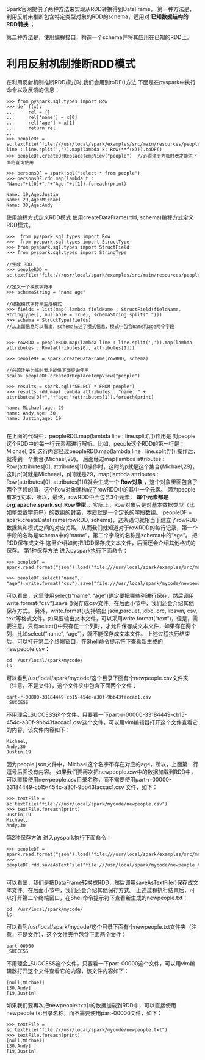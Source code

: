 Spark官网提供了两种方法来实现从RDD转换得到DataFrame，
第一种方法是，利用反射来推断包含特定类型对象的RDD的schema，适用对 __已知数据结构的RDD转换__ ；

第二种方法是，使用编程接口，构造一个schema并将其应用在已知的RDD上。

# 利用反射机制推断RDD模式
在利用反射机制推断RDD模式时,我们会用到toDF()方法
下面是在pyspark中执行命令以及反馈的信息：

```
>>> from pyspark.sql.types import Row
>>> def f(x):
...     rel = {}
...     rel['name'] = x[0]
...     rel['age'] = x[1]
...     return rel
... 
>>> peopleDF = sc.textFile("file:///usr/local/spark/examples/src/main/resources/people.txt").map(lambda line : line.split(',')).map(lambda x: Row(**f(x))).toDF()
>>> peopleDF.createOrReplaceTempView("people")  //必须注册为临时表才能供下面的查询使用
 
>>> personsDF = spark.sql("select * from people")
>>> personsDF.rdd.map(lambda t : "Name:"+t[0]+","+"Age:"+t[1]).foreach(print)
 
Name: 19,Age:Justin
Name: 29,Age:Michael
Name: 30,Age:Andy
```
使用编程方式定义RDD模式
使用createDataFrame(rdd, schema)编程方式定义RDD模式。
```
>>>  from pyspark.sql.types import Row
>>>  from pyspark.sql.types import StructType
>>> from pyspark.sql.types import StructField
>>> from pyspark.sql.types import StringType
 
//生成 RDD
>>> peopleRDD = sc.textFile("file:///usr/local/spark/examples/src/main/resources/people.txt")
 
//定义一个模式字符串
>>> schemaString = "name age"
 
//根据模式字符串生成模式
>>> fields = list(map( lambda fieldName : StructField(fieldName, StringType(), nullable = True), schemaString.split(" ")))
>>> schema = StructType(fields)
//从上面信息可以看出，schema描述了模式信息，模式中包含name和age两个字段
 
 
>>> rowRDD = peopleRDD.map(lambda line : line.split(',')).map(lambda attributes : Row(attributes[0], attributes[1]))
 
>>> peopleDF = spark.createDataFrame(rowRDD, schema)
 
//必须注册为临时表才能供下面查询使用
scala> peopleDF.createOrReplaceTempView("people")
 
>>> results = spark.sql("SELECT * FROM people")
>>> results.rdd.map( lambda attributes : "name: " + attributes[0]+","+"age:"+attributes[1]).foreach(print)
 
name: Michael,age: 29
name: Andy,age: 30
name: Justin,age: 19
 
```
在上面的代码中，peopleRDD.map(lambda line : line.split(‘,’))作用是
对people这个RDD中的每一行元素都进行解析。比如，people这个RDD的第一行是：
Michael, 29
这行内容经过peopleRDD.map(lambda line : line.split(‘,’)).操作后，就得到一个集合{Michael,29}。
后面经过map(lambda attributes : Row(attributes[0], attributes[1]))操作时，这时的p就是这个集合{Michael,29}，这时p[0]就是Micheael，p[1]就是29，map(lambda attributes : Row(attributes[0], attributes[1]))就会生成一个 __Row对象__ ，这个对象里面包含了两个字段的值，这个Row对象就构成了rowRDD中的其中一个元素。
因为people有3行文本，所以，最终，rowRDD中会包含3个元素， __每个元素都是org.apache.spark.sql.Row类型__ 。实际上，Row对象只是对基本数据类型（比如整型或字符串）的数组的封装，本质就是一个定长的字段数组。
peopleDF = spark.createDataFrame(rowRDD, schema)，这条语句就相当于建立了rowRDD数据集和模式之间的对应关系，从而我们就知道对于rowRDD的每行记录，第一个字段的名称是schema中的“name”，第二个字段的名称是schema中的“age”。
把RDD保存成文件
这里介绍如何把RDD保存成文本文件，后面还会介绍其他格式的保存。
第1种保存方法
进入pyspark执行下面命令：
```
>>> peopleDF = spark.read.format("json").load("file:///usr/local/spark/examples/src/main/resources/people.json")
 
>>> peopleDF.select("name", "age").write.format("csv").save("file:///usr/local/spark/mycode/newpeople.csv")
```
可以看出，这里使用select(“name”, “age”)确定要把哪些列进行保存，然后调用write.format(“csv”).save ()保存成csv文件。在后面小节中，我们还会介绍其他保存方式。
另外，write.format()支持输出 json,parquet, jdbc, orc, libsvm, csv, text等格式文件，如果要输出文本文件，可以采用write.format(“text”)，但是，需要注意，只有select()中只存在一个列时，才允许保存成文本文件，如果存在两个列，比如select(“name”, “age”)，就不能保存成文本文件。
上述过程执行结束后，可以打开第二个终端窗口，在Shell命令提示符下查看新生成的newpeople.csv：
```
cd  /usr/local/spark/mycode/
ls
```
可以看到/usr/local/spark/mycode/这个目录下面有个newpeople.csv文件夹（注意，不是文件），这个文件夹中包含下面两个文件：
```
part-r-00000-33184449-cb15-454c-a30f-9bb43faccac1.csv 
_SUCCESS
```

不用理会_SUCCESS这个文件，只要看一下part-r-00000-33184449-cb15-454c-a30f-9bb43faccac1.csv这个文件，可以用vim编辑器打开这个文件查看它的内容，该文件内容如下：
```
Michael,
Andy,30
Justin,19
```
因为people.json文件中，Michael这个名字不存在对应的age，所以，上面第一行逗号后面没有内容。
如果我们要再次把newpeople.csv中的数据加载到RDD中，可以直接使用newpeople.csv目录名称，而不需要使用part-r-00000-33184449-cb15-454c-a30f-9bb43faccac1.csv 文件，如下：
```
>>> textFile = sc.textFile("file:///usr/local/spark/mycode/newpeople.csv")
>>> textFile.foreach(print)
Justin,19
Michael,
Andy,30
```
第2种保存方法
进入pyspark执行下面命令：
```
>>> peopleDF = spark.read.format("json").load("file:///usr/local/spark/examples/src/main/resources/people.json"
>>> peopleDF.rdd.saveAsTextFile("file:///usr/local/spark/mycode/newpeople.txt")
 
```
可以看出，我们是把DataFrame转换成RDD，然后调用saveAsTextFile()保存成文本文件。在后面小节中，我们还会介绍其他保存方式。
上述过程执行结束后，可以打开第二个终端窗口，在Shell命令提示符下查看新生成的newpeople.txt：
```
cd  /usr/local/spark/mycode/
ls
```
可以看到/usr/local/spark/mycode/这个目录下面有个newpeople.txt文件夹（注意，不是文件），这个文件夹中包含下面两个文件：
```
part-00000  
_SUCCESS
```
不用理会_SUCCESS这个文件，只要看一下part-00000这个文件，可以用vim编辑器打开这个文件查看它的内容，该文件内容如下：
```
[null,Michael]
[30,Andy]
[19,Justin]
```
如果我们要再次把newpeople.txt中的数据加载到RDD中，可以直接使用newpeople.txt目录名称，而不需要使用part-00000文件，如下：
```
>>> textFile = sc.textFile("file:///usr/local/spark/mycode/newpeople.txt")
>>> textFile.foreach(print)
[null,Michael]
[30,Andy]
[19,Justin]
```
